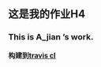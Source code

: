 ## 这是我的作业H4

### This is  A_jian ’s work.

**构建到[travis cl](https://app.travis-ci.com/github/CUCCS/2022-linux-public-Kled-Skaarl)**
